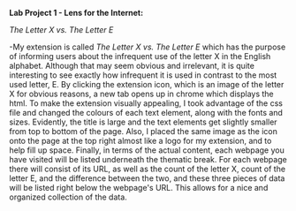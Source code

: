 **Lab Project 1 - Lens for the Internet:**

*The Letter X vs. The Letter E*

-My extension is called *The Letter X vs. The Letter E* which has the purpose of informing users about the infrequent use of the letter X in the English alphabet. Although that may seem obvious and irrelevant, it is quite interesting to see exactly how infrequent it is used in contrast to the most used letter, E. By clicking the extension icon, which is an image of the letter X for obvious reasons, a new tab opens up in chrome which displays the html. To make the extension visually appealing, I took advantage of the css file and changed the colours of each text element, along with the fonts and sizes. Evidently, the title is large and the text elements get slightly smaller from top to bottom of the page. Also, I placed the same image as the icon onto the page at the top right almost like a logo for my extension, and to help fill up space. Finally, in terms of the actual content, each webpage you have visited will be listed underneath the thematic break. For each webpage there will consist of its URL, as well as the count of the letter X, count of the letter E, and the difference between the two, and these three pieces of data will be listed right below the webpage's URL. This allows for a nice and organized collection of the data.
